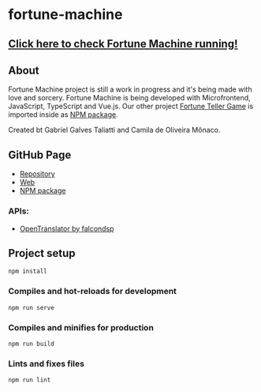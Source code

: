 # fortune-machine

## [Click here to check Fortune Machine running!](https://galvesmash.github.io/fortune-machine/#/)

## About
Fortune Machine project is still a work in progress and it's being made with love and sorcery.
Fortune Machine is being developed with Microfrontend, JavaScript, TypeScript and Vue.js.
Our other project [Fortune Teller Game](https://github.com/Galvesmash/fortune-teller-game?tab=readme-ov-file#fortune-teller-game) is imported inside as [NPM package](https://www.npmjs.com/package/fortune-teller-game).

Created bt Gabriel Galves Taliatti and Camila de Oliveira Mônaco.

## GitHub Page
- [Repository](https://github.com/Galvesmash/fortune-machine)
- [Web](https://galvesmash.github.io/fortune-machine/#/)
- [NPM package](https://www.npmjs.com/package/fortune-teller-game)

### APIs:
- [OpenTranslator by falcondsp](https://rapidapi.com/falcondsp/api/opentranslator)

## Project setup
```
npm install
```

### Compiles and hot-reloads for development
```
npm run serve
```

### Compiles and minifies for production
```
npm run build
```

### Lints and fixes files
```
npm run lint
```
